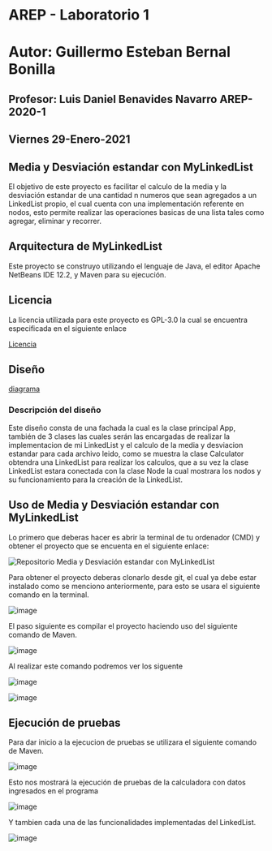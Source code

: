 # AREP - Laboratorio 1

# Autor: Guillermo Esteban Bernal Bonilla

## Profesor: Luis Daniel Benavides Navarro AREP-2020-1

## Viernes 29-Enero-2021

## Media y Desviación estandar con MyLinkedList

El objetivo de este proyecto es facilitar el calculo de la media y la desviación estandar de una cantidad n numeros que sean agregados a un LinkedList propio, el cual cuenta con una implementación referente en nodos, esto permite realizar las operaciones basicas de una lista tales como agregar, eliminar y recorrer.

## Arquitectura de MyLinkedList

Este proyecto se construyo utilizando el lenguaje de Java, el editor Apache NetBeans IDE 12.2, y Maven para su ejecución.

## Licencia

La licencia utilizada para este proyecto es GPL-3.0 la cual se encuentra especificada en el siguiente enlace

[Licencia](https://github.com/EstebanK23/AREP-Laboratorio-1/blob/main/LICENSE.txt)

## Diseño

[diagrama](https://user-images.githubusercontent.com/54051399/106339374-6115c380-6264-11eb-9554-b57c92737318.png)

### Descripción del diseño

Este diseño consta de una fachada la cual es la clase principal App, también de 3 clases las cuales serán las encargadas de realizar la implementacion de mi LinkedList y el calculo de la media y desviacion estandar para cada archivo leido, como se muestra la clase Calculator obtendra una LinkedList para realizar los calculos, que a su vez la clase LinkedList estara conectada con la clase Node la cual mostrara los nodos y su funcionamiento para la creación de la LinkedList.

## Uso de Media y Desviación estandar con MyLinkedList

Lo primero que deberas hacer es abrir la terminal de tu ordenador (CMD) y obtener el proyecto que se encuenta en el siguiente enlace:

![Repositorio Media y Desviación estandar con MyLinkedList](https://github.com/EstebanK23/AREP-Laboratorio-1)

Para obtener el proyecto deberas clonarlo desde git, el cual ya debe estar instalado como se menciono anteriormente, para esto se usara el siguiente comando en la terminal.

![image](https://user-images.githubusercontent.com/54051399/106339505-c7024b00-6264-11eb-9279-4bcffc517d41.png)

El paso siguiente es compilar el proyecto haciendo uso del siguiente comando de Maven.

![image](https://user-images.githubusercontent.com/54051399/106339807-b3a3af80-6265-11eb-96c1-f9c550cc3c0e.png)

Al realizar este comando podremos ver los siguente

![image](https://user-images.githubusercontent.com/54051399/106339901-01b8b300-6266-11eb-9017-f034658d5b4d.png)

![image](https://user-images.githubusercontent.com/54051399/106339927-18f7a080-6266-11eb-8693-ab4d55bf20e7.png)

## Ejecución de pruebas

Para dar inicio a la ejecucion de pruebas se utilizara el siguiente comando de Maven.

![image](https://user-images.githubusercontent.com/54051399/106340605-5d843b80-6268-11eb-9dbc-16b17bc88538.png)

Esto nos mostrará la ejecución de pruebas de la calculadora con datos ingresados en el programa

![image](https://user-images.githubusercontent.com/54051399/106340661-89072600-6268-11eb-8949-db2d771d72bc.png)

Y tambien cada una de las funcionalidades implementadas del LinkedList.

![image](https://user-images.githubusercontent.com/54051399/106340694-ae942f80-6268-11eb-9571-e202499e9cb5.png)
